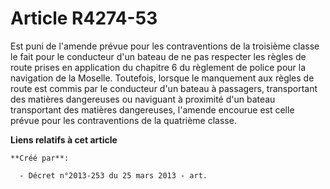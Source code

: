 # Article R4274-53

Est puni de l'amende prévue pour les contraventions de la troisième classe le fait pour le conducteur d'un bateau de ne pas
respecter les règles de route prises en application du chapitre 6 du règlement de police pour la navigation de la Moselle.
Toutefois, lorsque le manquement aux règles de route est commis par le conducteur d'un bateau à passagers, transportant des
matières dangereuses ou naviguant à proximité d'un bateau transportant des matières dangereuses, l'amende encourue est celle
prévue pour les contraventions de la quatrième classe.

**Liens relatifs à cet article**

	**Créé par**:

	  - Décret n°2013-253 du 25 mars 2013 - art.
